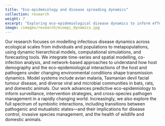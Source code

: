 ```yaml
---
title: "Eco-epidemiology and disease spreading dynamics"
collection: research
weight: 7
excerpt: "Exploring eco-epidemiological disease dynamics to inform effective management and control strategies."
image: /images/research/ecoepi_dynamics.jpg
---
```





Our research focuses on modelling infectious disease dynamics across ecological scales from individuals and populations to metapopulations, using dynamic hierarchical models, computational simulations, and forecasting tools. We integrate time-series and spatial modelling, co-infection analysis, and network-based approaches to understand how host demography and the eco-epidemiological interactions of the host and pathogens under changing environmental conditions shape transmission dynamics. Model systems include avian malaria, Tasmanian devil facial tumour disease, and diverse viral and microbial communities in bats, rats, and domestic animals. Our work advances predictive eco-epidemiology to inform surveillance, intervention strategies, and cross-species pathogen management in a rapidly changing world.  Increasingly, we also explore the full spectrum of symbiotic interactions, including transitions between pathogenic and mutualistic states—and their implications for disease control, invasive species management, and the health of wildlife and domestic animals.

